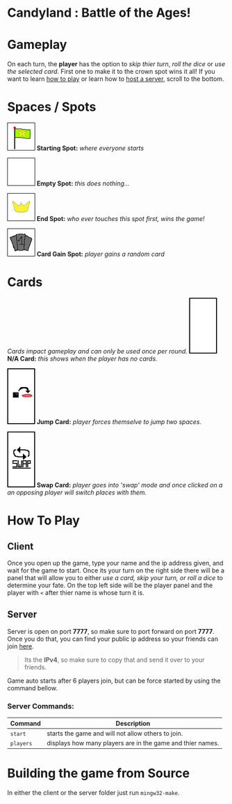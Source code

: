 # Candyland : Battle of the Ages!

# Gameplay
On each turn, the **player** has the option to *skip thier turn*, *roll the dice* or *use the selected card*. First one to make it to the crown spot wins it all!
If you want to learn [how to play](#client) or learn how to [host a server](#server), scroll to the bottom.


# Spaces / Spots
![Starting Spot](https://raw.githubusercontent.com/ChezyName/CandyLandGame/main/Client/Builds/Assets/Spots/START.png)
**Starting Spot:** *where everyone starts*

![Empty Space](https://raw.githubusercontent.com/ChezyName/CandyLandGame/main/Client/Builds/Assets/Spots/EMPTY.png)
**Empty Spot:** *this does nothing...*

![Finish Spot](https://raw.githubusercontent.com/ChezyName/CandyLandGame/main/Client/Builds/Assets/Spots/END.png)
**End Spot:** *who ever touches this spot first, wins the game!*

![enter image description here](https://raw.githubusercontent.com/ChezyName/CandyLandGame/main/Client/Builds/Assets/Spots/CARDGAIN.png)
**Card Gain Spot:** *player gains a random card*



# Cards
*Cards impact gameplay and can only be used once per round.*
![NA Card](https://raw.githubusercontent.com/ChezyName/CandyLandGame/main/Client/Builds/Assets/Cards/NA.png)
**N/A Card:** *this shows when the player has no cards.*

![Jump](https://raw.githubusercontent.com/ChezyName/CandyLandGame/main/Client/Builds/Assets/Cards/JUMP.png)
**Jump Card:** *player forces themselve to jump two spaces.*

![Swap](https://raw.githubusercontent.com/ChezyName/CandyLandGame/main/Client/Builds/Assets/Cards/SWAP.png)
**Swap Card:** *player goes into 'swap' mode and once clicked on a an opposing player will switch places with them.*


# How To Play
## Client
Once you open up the game, type your name and the ip address given, and wait for the game to start. Once its your turn on the right side there will be a panel that will allow you to either *use a card, skip your turn, or roll a dice* to determine your fate. On the top left side will be the player panel and the player with `<` after thier name is whose turn it is. 
## Server
Server is open on port **7777**, so make sure to port forward on port **7777**.
Once you do that, you can find your public ip address so your friends can join [here](https://whatismyipaddress.com/).
> Its the **IPv4**, so make sure to copy that and send it over to your friends.

Game auto starts after 6 players join, but can be force started by using the command bellow.
### Server Commands:

| Command | Description |
| ----------- | ----------- |
| `start` | starts the game and will not allow others to join.|
| `players` | displays how many players are in the game and thier names.|


# Building the game from Source
In either the client or the server folder just run `mingw32-make`.
